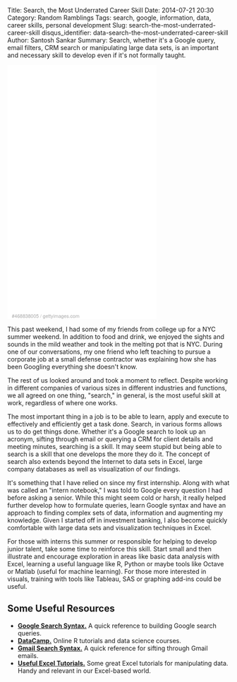 Title: Search, the Most Underrated Career Skill
Date: 2014-07-21 20:30
Category: Random Ramblings
Tags: search, google, information, data, career skills, personal development
Slug: search-the-most-underrated-career-skill
disqus_identifier: data-search-the-most-underrated-career-skill
Author: Santosh Sankar
Summary: Search, whether it's a Google query, email filters, CRM search or manipulating large data sets, is an important and necessary skill to develop even if it's not formally taught.

<div style="background-color:#fff;display:inline-block;font-family:'Helvetica Neue',Arial,sans-serif;color:#a7a7a7;font-size:11px;width:100%;max-width:338px;min-width:300px;"><div style="overflow:hidden;position:relative;height:0;padding:150.000000% 0 49px 0;width:100%; word-wrap:normal;"><iframe src="//embed.gettyimages.com/embed/468838005?et=qrrLnRUcQnx1kXq2RrU_mg&sig=RNy82yG0xTcorXMlgqvsynfyWrWk-qAOYlzD56p3ASc=" width="338" height="556" scrolling="no" frameborder="0" style="display:inline-block;position:absolute;top:0;left:0;width:100%;height:100%;"></iframe></div><p style="margin:0;"></p><div style="padding:0;margin:4px 0 0 10px;text-align:left;"><a href="http://www.gettyimages.com/detail/468838005" target="_blank" style="color:#a7a7a7;text-decoration:none;font-weight:normal !important;border:none;display:inline-block;">#468838005</a> / <a href="http://www.gettyimages.com" target="_blank" style="color:#a7a7a7;text-decoration:none;font-weight:normal !important;border:none;display:inline-block;">gettyimages.com</a></div></div>

This past weekend, I had some of my friends from college up for a NYC summer weekend. In addition to food and drink, we enjoyed the sights and sounds in the mild weather and took in the melting pot that is NYC. During one of our conversations, my one friend who left teaching to pursue a corporate job at a small defense contractor was explaining how she has been Googling everything she doesn't know. 

The rest of us looked around and took a moment to reflect. Despite working in different companies of various sizes in different industries and functions, we all agreed on one thing, "search," in general, is the most useful skill at work, regardless of where one works.

The most important thing in a job is to be able to learn, apply and execute to effectively and efficiently get a task done. Search, in various forms allows us to do get things done. Whether it's a Google search to look up an acronym, sifting through email or querying a CRM for client details and meeting minutes, searching is a skill. It may seem stupid but being able to search is a skill that one develops the more they do it. The concept of search also extends beyond the Internet to data sets in Excel, large company databases as well as visualization of our findings. 

It's something that I have relied on since my first internship. Along with what was called an "intern notebook," I was told to Google every question I had before asking a senior. While this might seem cold or harsh, it really helped further develop how to formulate queries, learn Google syntax and have an approach to finding complex sets of data, information and augmenting my knowledge. Given I started off in investment banking, I also become quickly comfortable with large data sets and visualization techniques in Excel.

For those with interns this summer or responsible for helping to develop junior talent, take some time to reinforce this skill. Start small and then illustrate and encourage exploration in areas like basic data analysis with Excel, learning a useful language like R, Python or maybe tools like Octave or Matlab (useful for machine learning). For those more interested in visuals, training with tools like Tableau, SAS or graphing add-ins could be useful.

## Some Useful Resources

* **<a href = "https://support.google.com/websearch/answer/136861?hl=en" target ="_blank">Google Search Syntax.</a>** A quick reference to building Google search queries. 
* **<a href = "https://www.datacamp.com/" target ="_blank">DataCamp.</a>** Online R tutorials and data science courses.
* **<a href = "https://support.google.com/mail/answer/7190?hl=en" target ="_blank">Gmail Search Syntax.</a>** A quick reference for sifting through Gmail emails.
* **<a href = "http://www.excel-easy.com/data-analysis.html" target ="_blank">Useful Excel Tutorials.</a>** Some great Excel tutorials for manipulating data. Handy and relevant in our Excel-based world.
